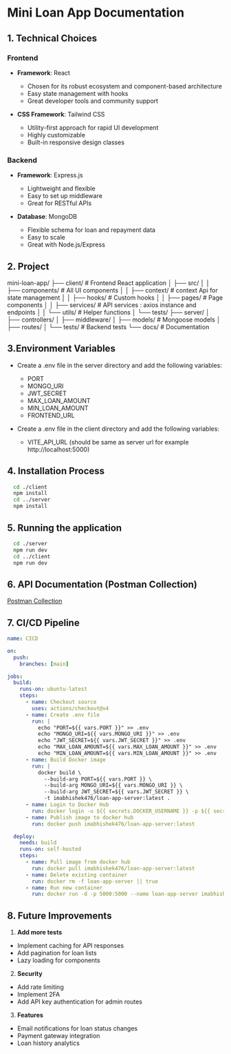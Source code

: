 # Mini Loan App Documentation

## 1. Technical Choices

### Frontend

- **Framework**: React

  - Chosen for its robust ecosystem and component-based architecture
  - Easy state management with hooks
  - Great developer tools and community support

- **CSS Framework**: Tailwind CSS
  - Utility-first approach for rapid UI development
  - Highly customizable
  - Built-in responsive design classes

### Backend

- **Framework**: Express.js

  - Lightweight and flexible
  - Easy to set up middleware
  - Great for RESTful APIs

- **Database**: MongoDB
  - Flexible schema for loan and repayment data
  - Easy to scale
  - Great with Node.js/Express

## 2. Project

mini-loan-app/
├── client/ # Frontend React application
│ ├── src/
│ │ ├── components/ # All UI components
│ │ ├── context/ # context Api for state management
│ │ ├── hooks/ # Custom hooks
│ │ ├── pages/ # Page components
│ │ ├── services/ # API services : axios instance and endpoints
│ │ └── utils/ # Helper functions
│ └── tests/
├── server/
│ ├── controllers/ 
│ ├── middleware/
│ ├── models/ # Mongoose models
│ ├── routes/
│ └── tests/ # Backend tests
└── docs/ # Documentation

## 3.Environment Variables

- Create a .env file in the server directory and add the following variables:
  - PORT
  - MONGO_URI
  - JWT_SECRET
  - MAX_LOAN_AMOUNT
  - MIN_LOAN_AMOUNT
  - FRONTEND_URL

- Create a .env file in the client directory and add the following variables:
  - VITE_API_URL (should be same as server url for example http://localhost:5000)


## 4. Installation Process

```bash
  cd ./client
  npm install
  cd ../server
  npm install
```
## 5. Running the application

```bash
  cd ./server
  npm run dev
  cd ../client
  npm run dev
```

## 6. API Documentation (Postman Collection)
[Postman Collection](https://www.postman.com/xyz)


## 7. CI/CD Pipeline

```./server/.github/workflows/server.yml
name: CICD

on:
  push:
    branches: [main]

jobs:
  build:
    runs-on: ubuntu-latest
    steps:
      - name: Checkout source
        uses: actions/checkout@v4
      - name: Create .env file
        run: |
          echo "PORT=${{ vars.PORT }}" >> .env
          echo "MONGO_URI=${{ vars.MONGO_URI }}" >> .env
          echo "JWT_SECRET=${{ vars.JWT_SECRET }}" >> .env
          echo "MAX_LOAN_AMOUNT=${{ vars.MAX_LOAN_AMOUNT }}" >> .env
          echo "MIN_LOAN_AMOUNT=${{ vars.MIN_LOAN_AMOUNT }}" >> .env
      - name: Build Docker image
        run: |
          docker build \
            --build-arg PORT=${{ vars.PORT }} \
            --build-arg MONGO_URI=${{ vars.MONGO_URI }} \
            --build-arg JWT_SECRET=${{ vars.JWT_SECRET }} \
            -t imabhishek476/loan-app-server:latest .
      - name: Login to Docker Hub
        run: docker login -u ${{ secrets.DOCKER_USERNAME }} -p ${{ secrets.DOCKER_PASSWORD }}
      - name: Publish image to docker hub
        run: docker push imabhishek476/loan-app-server:latest

  deploy:
    needs: build
    runs-on: self-hosted
    steps:
      - name: Pull image from docker hub
        run: docker pull imabhishek476/loan-app-server:latest
      - name: Delete existing container
        run: docker rm -f loan-app-server || true
      - name: Run new container
        run: docker run -d -p 5000:5000 --name loan-app-server imabhishek476/loan-app-server:latest

```

## 8. Future Improvements

1.  **Add more tests**

- Implement caching for API responses
- Add pagination for loan lists
- Lazy loading for components

2. **Security**

- Add rate limiting
- Implement 2FA
- Add API key authentication for admin routes

3. **Features**

- Email notifications for loan status changes
- Payment gateway integration
- Loan history analytics
